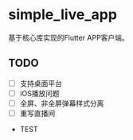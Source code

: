 # simple_live_app

基于核心库实现的Flutter APP客户端。

## TODO

- [ ] 支持桌面平台
- [ ] iOS播放问题
- [ ] 全屏、非全屏弹幕样式分离
- [ ] 重写直播间 
- TEST